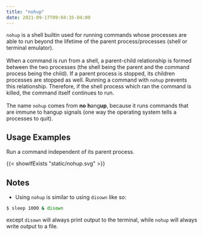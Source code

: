 ```yaml
---
title: "nohup"
date: 2021-09-17T09:04:35-04:00
---
```


`nohup` is a shell builtin used for running commands whose processes are able to
run beyond the lifetime of the parent process/processes (shell or terminal
emulator). <br><br> When a command is run from a shell, a parent-child
relationship is formed between the two processes (the shell being the parent and
the command process being the child). If a parent process is stopped, its
children processes are stopped as well. Running a command with `nohup` prevents
this relationship. Therefore, if the shell process which ran the command is
killed, the command itself continues to run. <br><br> The name `nohup` comes
from **no** **h**ang**up**, because it runs commands that are immune to hangup
signals (one way the operating system tells a processes to quit).

## Usage Examples

Run a command independent of its parent process.

{{< showIfExists "static/nohup.svg" >}}

## Notes

- Using `nohup` is similar to using `disown` like so:

```bash
$ sleep 1000 & disown
```

except `disown` will always print output to the terminal, while `nohup` will
always write output to a file.
